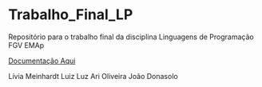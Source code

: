 # Trabalho_Final_LP
Repositório para o trabalho final da disciplina Linguagens de Programação FGV EMAp

[Documentação Aqui](https://rawcdn.githack.com/liviameinhardt/Trabalho_Final_LP/fb2ec1acdc4414576450b7b630b87104ab0988ae/Documentacao/_build/html/index.html)


Lívia Meinhardt
Luiz Luz
Ari Oliveira 
João Donasolo
